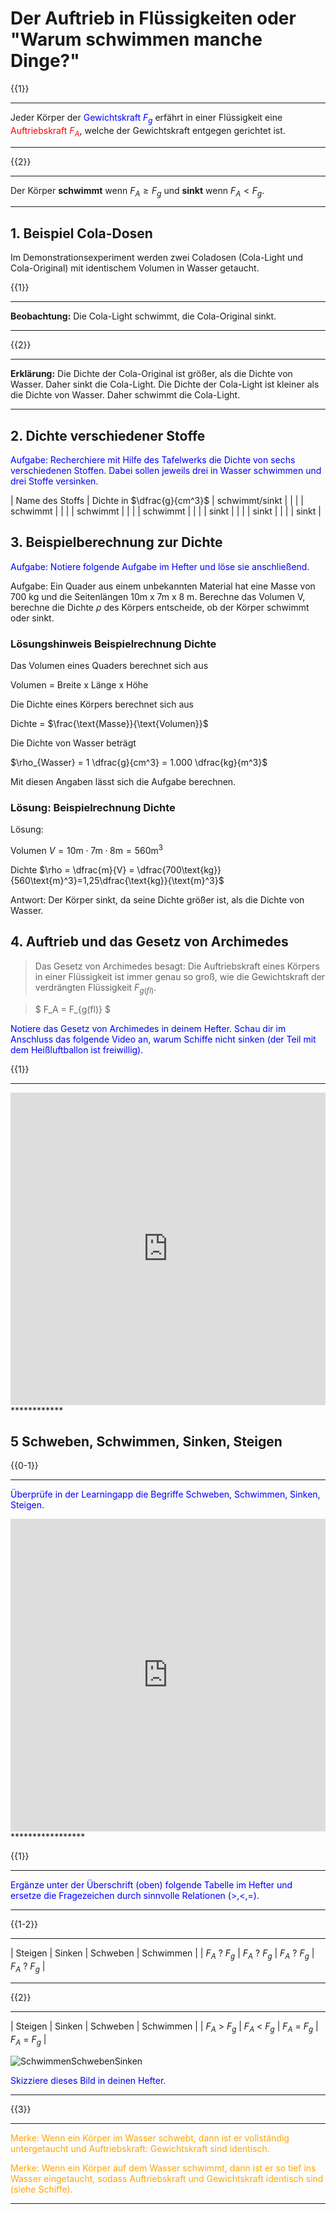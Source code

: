<!--
author: Christian Golnik

language: de

link: https://gist.githubusercontent.com/andre-dietrich/3c69f68b2c4d80c8c6eb177229ae1ae8/raw/31cde15c4a7f3c2eda7d5ebdea440205f366acad/hideCircle.css

narrator: Ukrainian Female
-->


# Der Auftrieb in Flüssigkeiten oder "Warum schwimmen manche Dinge?"


{{1}}
**********************
Jeder Körper der <span style="color:blue">Gewichtskraft $F_g$</span> erfährt in einer Flüssigkeit eine <span style="color:red">Auftriebskraft $F_A$</span>, welche der Gewichtskraft entgegen gerichtet ist.
**********************

{{2}}
**********************
Der Körper
__schwimmt__ wenn $F_A \geq F_g$ und __sinkt__ wenn $F_A < F_g$.
**********************

## 1. Beispiel Cola-Dosen

Im Demonstrationsexperiment werden zwei Coladosen (Cola-Light und Cola-Original) mit identischem Volumen in Wasser getaucht.

{{1}}
************
__Beobachtung:__ Die Cola-Light schwimmt, die Cola-Original sinkt.
************

{{2}}
************
__Erklärung:__ Die Dichte der Cola-Original ist größer, als die Dichte von Wasser. Daher sinkt die Cola-Light. Die Dichte der Cola-Light ist kleiner als die Dichte von Wasser. Daher schwimmt die Cola-Light.
************

## 2. Dichte verschiedener Stoffe

<span style="color:blue">Aufgabe: Recherchiere mit Hilfe des Tafelwerks die Dichte von sechs verschiedenen Stoffen. Dabei sollen jeweils drei in Wasser schwimmen und drei Stoffe versinken.</span>

| Name des Stoffs |  Dichte in $\dfrac{g}{cm^3}$ | schwimmt/sinkt | 
| | | schwimmt |
| | | schwimmt |
| | | schwimmt |
| | | sinkt |
| | | sinkt |
| | | sinkt |


## 3. Beispielberechnung zur Dichte

<span style="color:blue">Aufgabe: Notiere folgende Aufgabe im Hefter und löse sie anschließend.</span>

Aufgabe: Ein Quader aus einem unbekannten Material hat eine Masse von 700 kg und die Seitenlängen 10m x 7m x 8 m. Berechne das Volumen V, berechne die Dichte $\rho$ des Körpers entscheide, ob der Körper schwimmt oder sinkt.

### Lösungshinweis Beispielrechnung Dichte

Das Volumen eines Quaders berechnet sich aus

Volumen = Breite x Länge x Höhe

Die Dichte eines Körpers berechnet sich aus

Dichte = $\frac{\text{Masse}}{\text{Volumen}}$

Die Dichte von Wasser beträgt

$\rho_{Wasser} = 1 \dfrac{g}{cm^3} = 1.000 \dfrac{kg}{m^3}$

Mit diesen Angaben lässt sich die Aufgabe berechnen.

### Lösung: Beispielrechnung Dichte

Lösung: 

Volumen $V = 10\text{m}\cdot 7\text{m} \cdot 8\text{m} = 560\text{m}^3$

Dichte $\rho = \dfrac{m}{V} = \dfrac{700\text{kg}}{560\text{m}^3}=1,25\dfrac{\text{kg}}{\text{m}^3}$

Antwort: Der Körper sinkt, da seine Dichte größer ist, als die Dichte von Wasser.

## 4. Auftrieb und das Gesetz von Archimedes

> Das Gesetz von Archimedes besagt: Die Auftriebskraft eines Körpers in einer Flüssigkeit ist immer genau so groß, wie die Gewichtskraft der verdrängten Flüssigkeit $F_{g(fl)}$.

> $ F_A = F_{g(fl)} $

<span style="color:blue">Notiere das Gesetz von Archimedes in deinem Hefter. Schau dir im Anschluss das folgende Video an, warum Schiffe nicht sinken (der Teil mit dem Heißluftballon ist freiwillig).</span>

{{1}}
************
<iframe src="https://learningapps.org/watch?app=2627563" style="border:0px;width:100%;height:500px" allowfullscreen="true" webkitallowfullscreen="true" mozallowfullscreen="true"></iframe>
************

## 5 Schweben, Schwimmen, Sinken, Steigen

{{0-1}}
*****************
<span style="color:blue">Überprüfe in der Learningapp die Begriffe Schweben, Schwimmen, Sinken, Steigen.</span>

<iframe src="https://learningapps.org/watch?app=16765538" style="border:0px;width:100%;height:500px" allowfullscreen="true" webkitallowfullscreen="true" mozallowfullscreen="true"></iframe>
*****************

{{1}}
*****************
<span style="color:blue">Ergänze unter der Überschrift (oben) folgende Tabelle im Hefter und ersetze die Fragezeichen durch sinnvolle Relationen (>,<,=).</span>
*****************

{{1-2}}
*****************
| Steigen | Sinken | Schweben | Schwimmen |
| $F_A$ ? $F_g$ | $F_A$ ? $F_g$ | $F_A$ ? $F_g$ | $F_A$ ? $F_g$ |
*****************

{{2}}
*****************
| Steigen | Sinken | Schweben | Schwimmen |
| $F_A$ > $F_g$ | $F_A$ < $F_g$ | $F_A$ = $F_g$ | $F_A$ = $F_g$ |

![SchwimmenSchwebenSinken](https://diversewolken.ddns.net/nextcloud/index.php/s/M2ji9tHNR2YKmmE/download)

<span style="color:blue">Skizziere dieses Bild in deinen Hefter.</span>
*****************

{{3}}
*****************
<span style="color:orange">Merke: Wenn ein Körper im Wasser schwebt, dann ist er vollständig untergetaucht und Auftriebskraft: Gewichtskraft sind identisch.</span> 

<span style="color:orange">Merke: Wenn ein Körper auf dem Wasser schwimmt, dann ist er so tief ins Wasser eingetaucht, sodass Auftriebskraft und Gewichtskraft identisch sind (siehe Schiffe).</span> 
*****************

